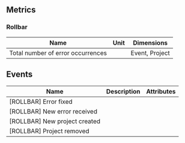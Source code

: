 ## Metrics

### Rollbar 

| Name | Unit | Dimensions |
|------|------|------------|
| Total number of error occurrences |  | Event, Project |

## Events

| Name | Description | Attributes |
|------|-------------|------------|
| [ROLLBAR] Error fixed |  |  |
| [ROLLBAR] New error received |  |  |
| [ROLLBAR] New project created |  |  |
| [ROLLBAR] Project removed |  |  |

